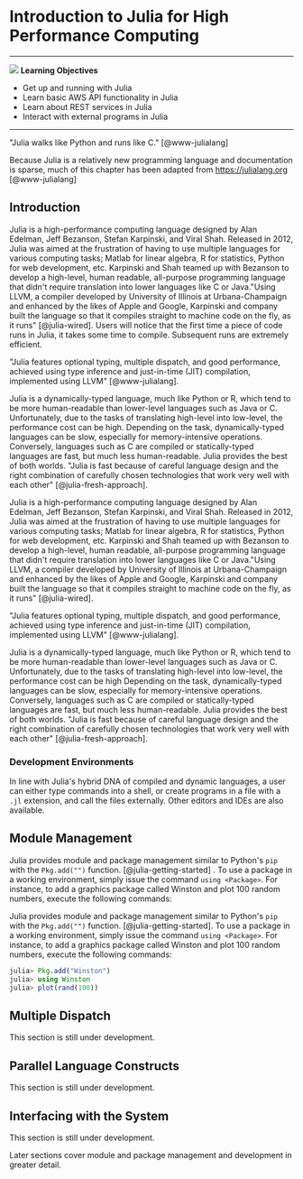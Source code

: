 # Introduction to Julia for High Performance Computing


---

![](images/learning.png) **Learning Objectives**


* Get up and running with Julia 
* Learn basic AWS API functionality in Julia 
* Learn about REST services in Julia 
* Interact with external programs in Julia

---




"Julia walks like Python and runs like C." [@www-julialang]

Because Julia is a relatively new programming language and documentation is sparse, much of this chapter has been
adapted from <https://julialang.org> [@www-julialang]

## Introduction

Julia is a high-performance computing language designed by Alan Edelman, Jeff Bezanson, Stefan Karpinski, and Viral
Shah. Released in 2012, Julia was aimed at the frustration of having to use multiple languages for various computing
tasks; Matlab for linear algebra, R for statistics, Python for web development, etc. Karpinski and Shah teamed up with
Bezanson to develop a high-level, human readable, all-purpose programming language that didn't require translation into
lower languages like C or Java."Using LLVM, a compiler developed by University  of Illinois at Urbana-Champaign and
enhanced by the likes of Apple and Google, Karpinski and company built the language so that it compiles straight to
machine code on the fly, as it runs" [@julia-wired].  Users will notice that the first time a piece of code runs in
Julia, it takes some time to compile.  Subsequent runs are extremely efficient.

"Julia features optional typing, multiple dispatch, and good performance, achieved using type inference and just-in-time
(JIT) compilation, implemented using LLVM" [@www-julialang].

Julia is a dynamically-typed language, much like Python or R, which tend to be more human-readable than lower-level
languages such as Java or C. Unfortunately, due to the tasks of translating high-level into low-level, the performance
cost can be high. Depending on the task, dynamically-typed languages can be slow, especially for memory-intensive
operations.  Conversely, languages such as C are compiled or statically-typed languages are fast, but much less
human-readable. Julia provides the best of both worlds. "Julia is fast because of careful language design and the right
combination of carefully chosen technologies that work very well with each other" [@julia-fresh-approach].

Julia is a high-performance computing language designed by Alan Edelman, Jeff Bezanson, Stefan Karpinski, and Viral
Shah. Released in 2012, Julia was aimed at the frustration of having to use multiple languages for various computing
tasks; Matlab for linear algebra, R for statistics, Python for web development, etc. Karpinski and Shah teamed up with
Bezanson to develop a high-level, human readable, all-purpose programming language that didn't require translation into
lower languages like C or Java."Using LLVM, a compiler developed by University  of Illinois at Urbana-Champaign and
enhanced by the likes of Apple and Google, Karpinski and company built the language so that it compiles straight to
machine code on the fly, as it runs" [@julia-wired].

"Julia features optional typing, multiple dispatch, and good performance, achieved using type inference and just-in-time
(JIT) compilation, implemented using LLVM" [@www-julialang].

Julia is a dynamically-typed language, much like Python or R, which tend to be more human-readable than lower-level
languages such as Java or C. Unfortunately, due to the tasks of translating high-level into low-level, the performance
cost can be high  Depending on the task, dynamically-typed languages can be slow, especially for memory-intensive
operations.  Conversely, languages such as C are compiled or statically-typed languages are fast, but much less
human-readable. Julia provides the best of both worlds. "Julia is fast because of careful language design and the right
combination of carefully chosen technologies that work very well with each other" [@julia-fresh-approach].

### Development Environments

In line with Julia's hybrid DNA of compiled and dynamic languages, a user can either type commands into a shell, or
create programs in a file with a ```.jl``` extension, and call the files externally. Other editors and IDEs are also
available.

## Module Management

Julia provides module and package management similar to Python's ```pip``` with the ```Pkg.add("")``` function.
[@julia-getting-started] .  To use a package in a working environment, simply issue the command ```using <Package>```.
For instance, to add a graphics package called Winston and plot 100 random numbers, execute the following commands:

Julia provides module and package management similar to Python's ```pip``` with the ```Pkg.add("")``` function.
[@julia-getting-started].   To use a package in a working environment, simply issue the command ```using <Package>```.
For instance, to add a graphics package called Winston and plot 100 random numbers, execute the following commands:

```julia
julia> Pkg.add("Winston")
julia> using Winston
julia> plot(rand(100))
```
## Multiple Dispatch

This section is still under development. 

## Parallel Language Constructs

This section is still under development. 

## Interfacing with the System

This section is still under development. 

Later sections cover module and package management and development in greater detail.